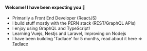#### Welcome! I have been expecting you 👋

- Primarily a Front End Developer (ReactJS)
- I build stuff mostly with the PERN stack (REST/GraphQL APIs)
- I enjoy using GraphQL and TypeScript!
- Learning Vuejs, Nestjs and Laravel, Improving on Nodejs
- I have been building 'Tadlace' for 5 months, read about it here => [Tadlace](https://segunos.vercel.app/tadlace)

<!--
**Segun98/Segun98** is a ✨ _special_ ✨ repository because its `README.md` (this file) appears on your GitHub profile.
- Reading two books at the moment (I highly recommend): Javascript The Definitive Guide by David Flanagan and React Quickly: Painless Web Apps with React... by Azat Mardan 
Here are some ideas to get you started:

- 🔭 I’m currently working on ...
- 🌱 I’m currently learning ...
- 👯 I’m looking to collaborate on ...
- 🤔 I’m looking for help with ...
- 💬 Ask me about ...
- 📫 How to reach me: ...
- 😄 Pronouns: ...
- ⚡ Fun fact: ...
-->
